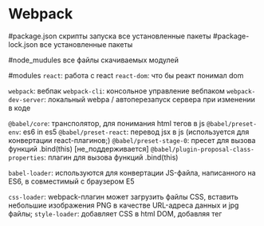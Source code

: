 ﻿# Webpack
#package.json
скрипты запуска
все установленные пакеты
#package-lock.json
все установленные пакеты

#node_mudules
все файлы скачиваемых модулей
    
#modules 
`react`: работа с react
`react-dom`: что бы реакт понимал dom

`webpack`: вебпак
`webpack-cli`: консольное управление вебпаком
`webpack-dev-server`: локальный webpa / автоперезапуск сервера при изменении в коде

`@babel/core`: трансполятор, для понимания html тегов в js
`@babel/preset-env`:  es6 in es5
`@babel/preset-react`: перевод jsx в js (используется для конвертации react-плагинов;)
`@babel/preset-stage-0`: пресет для вызова функций .bind(this)  [не_поддерживается]
`@babel/plugin-proposal-class-properties`: плагин для вызова функций .bind(this)

`babel-loader`: используются для конвертации JS-файла, написанного на ES6, в совместимый с браузером E5

`css-loader`: webpack-плагин может загрузить файлы CSS, вставить небольшие изображения PNG в качестве URL-адреса данных и jpg файлы;
`style-loader`: добавляет CSS в html DOM, добавляя тег <style>;
`autoprefixer`: автоматически добавляет префиксы к CSS свйствам;
`node-sass`: работа с препроцессором sass
`sass-loader`: работа с препроцессором sass

`file-loader`: file-loader - файловый загрузчик для webpack;

`html-webpack-plugin`: webpack плагин, который упрощает создание HTML-файлов. Это
особенно полезно для webpack пакетов, которые включают в себя хэш в имени файла,
который меняется при каждой компиляции;
`mini-css-extract-plugin`: минификация CSS, все в одну неразборчивую строчку;
`uglifyjs-webpack-plugin`: минификация JS;
`postcss-loader`: `^3.0.0`,

`rimraf`: очищает файлы в папке перед записью вебпака

`prop-types`: проверка типов данных в props
    

#NodeJS
`dotenv` - для чтения переменных из файла .env в Node
`mongoose` - для работы с БД MongoDB
`faker` - генерирование фейковых данных
`request` - обработка запросов [?]
`express` - для обработки запросов [?]
`concurrently` - одновременный запуск несколький сценариев
`cors` - разрешить браузеру КЛИЕНТА принимать некоторые данные
`jsonwebtoken` - работа с токенами



    "cross-env": "^5.2.0",
    "extract-text-webpack-plugin": "^3.0.2",
    "image-webpack-loader": "^4.6.0",
    "inline-source-map": "^0.6.2",
    "inline-svg-loader": "0.0.1",
    "minify": "^4.1.1",
    "minimist": "^1.2.0",
    "optimize-css-assets-webpack-plugin": "^5.0.1",
    "pug": "^2.0.3",
    "pug-loader": "^2.4.0",
    "svg-sprite-loader": "^4.1.3",
    "svg-transform-loader": "^2.0.7",
    "svgo-loader": "^2.2.0",
    "tinypng-webpack-plugin": "^2.0.0",
    "webfontloader": "^1.6.28",